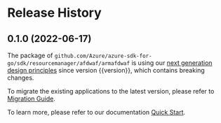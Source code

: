 # Release History

## 0.1.0 (2022-06-17)

The package of `github.com/Azure/azure-sdk-for-go/sdk/resourcemanager/afdwaf/armafdwaf` is using our [next generation design principles](https://azure.github.io/azure-sdk/general_introduction.html) since version {{version}}, which contains breaking changes.

To migrate the existing applications to the latest version, please refer to [Migration Guide](https://aka.ms/azsdk/go/mgmt/migration).

To learn more, please refer to our documentation [Quick Start](https://aka.ms/azsdk/go/mgmt).
